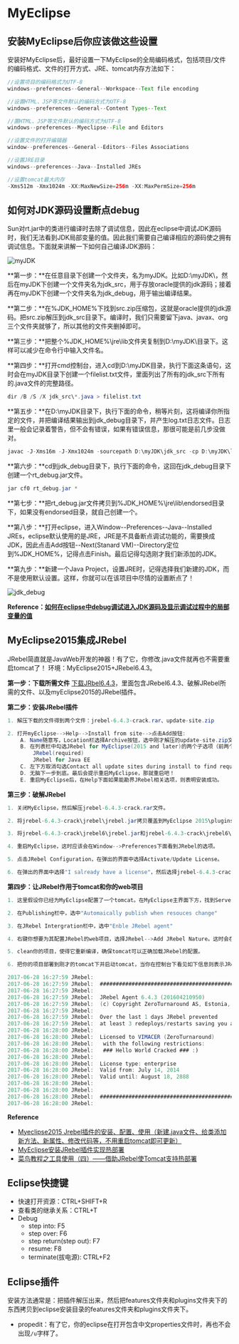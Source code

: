 # MyEclipse

## 安装MyEclipse后你应该做这些设置

安装好MyEclipse后，最好设置一下MyEclipse的全局编码格式，包括项目/文件的编码格式、文件的打开方式、JRE、tomcat内存方法如下：

```java
//设置项目的编码格式为UTF-8
windows--preferences--General--Workspace--Text file encoding

//设置HTML、JSP等文件默认的编码方式为UTF-8
windows--preferences--General--Content Types--Text

//置HTML、JSP等文件默认的编码方式为UTF-8
windows--preferences--Myeclipse--File and Editors

//设置文件的打开编辑器
window--preferences--General--Editors--Files Associations

//设置JRE目录
windows--preferences--Java--Installed JREs

//设置tomcat最大内存
-Xms512m -Xmx1024m -XX:MaxNewSize=256m -XX:MaxPermSize=256m
```

## 如何对JDK源码设置断点debug

Sun对rt.jar中的类进行编译时去除了调试信息，因此在eclipse中调试JDK源码时，我们无法看到JDK局部变量的值。因此我们需要自己编译相应的源码使之拥有调试信息。下面就来讲解一下如何自己编译JDK源码：

![myJDK]()

**第一步：**在任意目录下创建一个文件夹，名为myJDK。比如D:\myJDK\，然后在myJDK下创建一个文件夹名为jdk_src，用于存放oracle提供的jdk源码；接着再在myJDK下创建一个文件夹名为jdk_debug，用于输出编译结果。

**第二步：**在%JDK_HOME%下找到src.zip压缩包，这就是oracle提供的jdk源码。把src.zip解压到jdk_src目录下。编译时，我们只需要留下java、javax、org三个文件夹就够了，所以其他的文件夹删掉即可。

**第三步：**把整个%JDK_HOME%\jre\lib文件夹复制到D:\myJDK\目录下。这样可以减少在命令行中输入文件名。

**第四步：**打开cmd控制台，进入cd到D:\myJDK目录，执行下面这条语句，这时会在myJDK目录下创建一个filelist.txt文件，里面列出了所有的jdk_src下所有的.java文件的完整路径。

```java
dir /B /S /X jdk_src\*.java > filelist.txt
```

**第五步：**在D:\myJDK目录下，执行下面的命令，稍等片刻，这将编译你所指定的文件，并把编译结果输出到jdk_debug目录下，并产生log.txt日志文件。日志里一般会记录着警告，但不会有错误，如果有错误信息，那很可能是前几步没做对。

```java
javac -J-Xms16m -J-Xmx1024m -sourcepath D:\myJDK\jdk_src -cp D:\myJDK\lib\rt.jar -d D:\myJDK\jdk_debug -g @filelist.txt >> log.txt 2>&1
```

**第六步：**cd到jdk_debug目录下，执行下面的命令，这回在jdk_debug目录下创建一个rt_debug.jar文件。

```java
jar cf0 rt_debug.jar *
```

**第七步：**把rt_debug.jar文件拷贝到%JDK_HOME%\jre\lib\endorsed目录下，如果没有endorsed目录，就自己创建一个。

**第八步：**打开eclipse，进入Window--Preferences--Java--Installed JREs，eclipse默认使用的是JRE，JRE是不具备断点调试功能的，需要换成JDK，因此点击Add按钮--Next(Stanard VM)--Directory定位到%JDK_HOME%，记得点击Finish。最后记得勾选刚才我们新添加的JDK。

**第九步：**新建一个Java Project，设置JRE时，记得选择我们新建的JDK，而不是使用默认设置。这样，你就可以在该项目中尽情的设置断点了！

![jdk_debug](http://wx1.sinaimg.cn/mw690/0065Y1avgy1fdre6lp1urj30f60hpmxo.jpg)

**Reference：[如何在eclipse中debug调试进入JDK源码及显示调试过程中的局部变量的值](http://blog.csdn.net/ftp_2014/article/details/51087603)**

## MyEclipse2015集成JRebel
JRebel简直就是JavaWeb开发的神器！有了它，你修改.java文件就再也不需要重启tomcat了！
环境：MyEclipse2015+JRebel6.4.3。

**第一步：下载所需文件**
[下载JRbel6.4.3](http://download.csdn.net/detail/u014229956/9883054)，里面包含JRebel6.4.3、破解JRebel所需的文件、以及myEclipse2015的JRebel插件。

**第二步：安装JRebel插件**

```java
1. 解压下载的文件得到两个文件：jrebel-6.4.3-crack.rar、update-site.zip

2. 打开myEclipse-->Help-->Install from site-->点击Add按钮:
    A. Name随意写，Location栏选择Archive按钮，选中刚才解压的update-site.zip文件。
    B. 在列表栏中勾选JRebel for MyEclipse(2015 and later)的两个子选项（前两个）：
        JRebel(required)
        JRebel for Java EE
    C. 左下方取消勾选Contact all update sites during install to find required software
    D. 无脑下一步到底。最后会提示重启MyEclipse，那就重启吧！
    E. 重启MyEclipse后，在Help下面如果能勘界JRebel相关选项，则表明安装成功。
```

**第三步：破解JRebel**

```java
1. 关闭MyEclipse，然后解压jrebel-6.4.3-crack.rar文件。

2. 将jrebel-6.4.3-crack\jrebel\jrebel.jar拷贝覆盖到MyEclipse 2015\plugins\org.zeroturnaround.eclipse.embedder_6.4.3.RELEASE\jrebel\目录下

3. 将jrebel-6.4.3-crack\jrebel6\jrebel.jar和jrebel-6.4.3-crack\jrebel6\jrebel.lic两个文件拷贝覆盖到MyEclipse 2015\plugins\org.zeroturnaround.eclipse.embedder_6.4.3.RELEASE\jr6\jrebel目录下

4. 重启MyEclipse，这时应该会在Window-->Preferences下面看到JRebel的选项。

5. 点击JRebel Configuration，在弹出的界面中选择Activate/Update License。

6. 在弹出的界面中选择"I salready have a license"，然后选择jrebel-6.4.3-crack\jrebel.lic文件。至此，破解完成。
```

**第四步：让JRebel作用于tomcat和你的web项目**

```java
1. 这里假设你已经为MyEclipse配置了一个tomcat。在MyEclipse主界面下方，找到Server窗口，右键选择你的tomcat，点击open打开tomcat配置窗口。

2. 在Publishing栏中，选中"Automaically publish when resouces change"

3. 在JRebel Intergration栏中，选中"Enble JRebel agent"

4. 右键你想要为其配置JRebel的web项目，选择JRebel-->Add JRebel Nature。这时会在自动在src目录下添加一个rebel.xml文件。

5. clean你的项目，使得它重新编译，确保tomcat可以正确加载JRebel的配置。

6. 把你的项目部署到刚才的tomcat下并启动tomcat，当你在控制台下看见如下信息则表示JRebel生效了。至此，你可以任意修改项目源代码而无需重启tomcat了！

2017-06-28 16:27:59 JRebel:  
2017-06-28 16:27:59 JRebel:  #############################################################
2017-06-28 16:27:59 JRebel:  
2017-06-28 16:27:59 JRebel:  JRebel Agent 6.4.3 (201604210950)
2017-06-28 16:27:59 JRebel:  (c) Copyright ZeroTurnaround AS, Estonia, Tartu.
2017-06-28 16:27:59 JRebel:  
2017-06-28 16:27:59 JRebel:  Over the last 1 days JRebel prevented
2017-06-28 16:27:59 JRebel:  at least 3 redeploys/restarts saving you about 0.1 hours.
2017-06-28 16:28:00 JRebel:  
2017-06-28 16:28:00 JRebel:  Licensed to VIMACER (ZeroTurnaround)
2017-06-28 16:28:00 JRebel:   with the following restrictions: 
2017-06-28 16:28:00 JRebel:   ### Hello World Cracked ### :)
2017-06-28 16:28:00 JRebel:  
2017-06-28 16:28:00 JRebel:  License type: enterprise
2017-06-28 16:28:00 JRebel:  Valid from: July 14, 2014
2017-06-28 16:28:00 JRebel:  Valid until: August 18, 2888
2017-06-28 16:28:00 JRebel:  
2017-06-28 16:28:00 JRebel:  
2017-06-28 16:28:00 JRebel:  #############################################################
2017-06-28 16:28:00 JRebel:  
```

**Reference**

* [Myeclipse2015 Jrebel插件的安装、配置、使用（新建.java文件、给类添加新方法、新属性、修改代码等，不用重启tomcat即可更新）](http://blog.csdn.net/qq844622079/article/details/51058471)
* [MyEclipse安装JRebel插件实现热部署](http://blog.csdn.net/u013539342/article/details/51010540)
* [菜鸟教程之工具使用（四）——借助JRebel使Tomcat支持热部署](http://blog.csdn.net/liushuijinger/article/details/39898415)


## Eclipse快捷键

* 快速打开资源：CTRL+SHIFT+R
* 查看类的继承关系：CTRL+T
* Debug
  * step into: F5
  * step over: F6
  * step return(step out): F7
  * resume: F8
  * terminate(拔电源): CTRL+F2 

## Eclipse插件

安装方法通常是：把插件解压出来，然后把features文件夹和plugins文件夹下的东西拷贝到eclipse安装目录的features文件夹和plugins文件夹下。

* propedit：有了它，你的eclipse在打开包含中文properties文件时，再也不会出现`/u`字样了。
